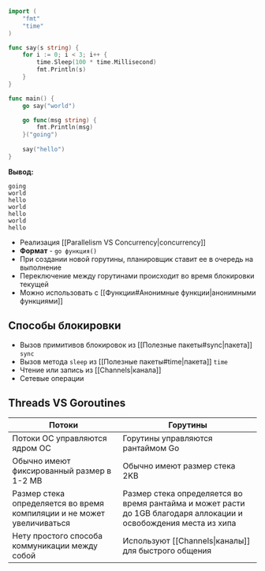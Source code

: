 ```go
import (
    "fmt"
    "time"
)

func say(s string) {
    for i := 0; i < 3; i++ {
        time.Sleep(100 * time.Millisecond)
        fmt.Println(s)
    }
}

func main() {
    go say("world")

    go func(msg string) {
        fmt.Println(msg)
    }("going")
    
    say("hello")
}
```
**Вывод:**
```
going
world
hello
world
hello
world
hello
```
- Реализация [[Parallelism VS Сoncurrency|concurrency]]
- **Формат** - `go функция()`
- При создании новой горутины, планировщик ставит ее в очередь на выполнение
- Переключение между горутинами происходит во время блокировки текущей
- Можно использовать с [[Функции#Анонимные функции|анонимными функциями]]

## Способы блокировки

- Вызов примитивов блокировок из [[Полезные пакеты#sync|пакета]] `sync`
- Вызов метода `sleep` из [[Полезные пакеты#time|пакета]] `time`
- Чтение или запись из [[Channels|канала]]
- Сетевые операции

## Threads VS Goroutines

| Потоки                                                                 | Горутины                                                                                                          |
| ---------------------------------------------------------------------- | ----------------------------------------------------------------------------------------------------------------- |
| Потоки ОС управляются ядром ОС                                         | Горутины управляются рантаймом Go                                                                                 |
| Обычно имеют фиксированный размер в 1-2 MB                             | Обычно имеют размер стека 2KB                                                                                     |
| Размер стека определяется во время компиляции и не может увеличиваться | Размер стека определяется во время рантайма и может расти до 1GB благодаря аллокации и освобождения места из хипа |
| Нету простого способа коммуникации между собой                         | Используют [[Channels\|каналы]] для быстрого общения                                                              |
